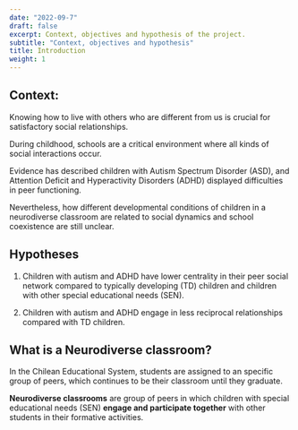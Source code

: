 ```yaml
---
date: "2022-09-7"
draft: false
excerpt: Context, objectives and hypothesis of the project. 
subtitle: "Context, objectives and hypothesis"
title: Introduction
weight: 1
---
```


## Context:

Knowing how to live with others who are different from us is crucial for satisfactory social relationships.

During childhood, schools are a critical environment where all kinds of social interactions occur.

Evidence has described children with Autism Spectrum Disorder (ASD), and Attention Deficit and Hyperactivity Disorders (ADHD) displayed difficulties in peer functioning.

Nevertheless, how different developmental conditions of children in a neurodiverse classroom are related to social dynamics and school coexistence are still unclear.

## Hypotheses

1.  Children with autism and ADHD have lower centrality in their peer social network compared to typically developing (TD) children and children with other special educational needs (SEN).

2.  Children with autism and ADHD engage in less reciprocal relationships compared with TD children.

## What is a **Neurodiverse classroom**?

In the Chilean Educational System, students are assigned to an specific group of peers, which continues to be their classroom until they graduate.

**Neurodiverse classrooms** are group of peers in which children with special educational needs (SEN) **engage and participate together** with other students in their formative activities.
